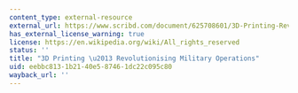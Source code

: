 ```yaml
---
content_type: external-resource
external_url: https://www.scribd.com/document/625708601/3D-Printing-Revolutionising-Military
has_external_license_warning: true
license: https://en.wikipedia.org/wiki/All_rights_reserved
status: ''
title: "3D Printing \u2013 Revolutionising Military Operations"
uid: eebbc813-1b21-40e5-8746-1dc22c095c80
wayback_url: ''
---
```

